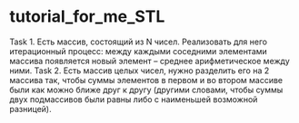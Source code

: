 # tutorial_for_me_STL
Task 1. Есть массив, состоящий из N чисел. Реализовать для него итерационный процесс: между каждыми соседними элементами массива появляется новый элемент – среднее арифметическое между ними.
Task 2. Есть массив целых чисел, нужно разделить его на 2 массива так, чтобы суммы элементов в первом и во втором массиве были как можно ближе друг к другу (другими словами, чтобы суммы двух подмассивов были равны либо с наименьшей возможной разницей).
